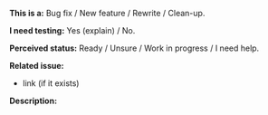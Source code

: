 **This is a:** Bug fix / New feature / Rewrite / Clean-up.

**I need testing:** Yes (explain) / No.

**Perceived status:** Ready / Unsure / Work in progress / I need help.

**Related issue:**

- link (if it exists)

**Description:**
